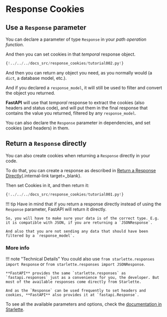 # Response Cookies

## Use a `Response` parameter

You can declare a parameter of type `Response` in your *path operation function*.

And then you can set cookies in that *temporal* response object.

```Python hl_lines="1  8-9"
{!../../../docs_src/response_cookies/tutorial002.py!}
```

And then you can return any object you need, as you normally would (a `dict`, a database model, etc.).

And if you declared a `response_model`, it will still be used to filter and convert the object you returned.

**FastAPI** will use that *temporal* response to extract the cookies (also headers and status code), and will put them in the final response that contains the value you returned, filtered by any `response_model`.

You can also declare the `Response` parameter in dependencies, and set cookies (and headers) in them.

## Return a `Response` directly

You can also create cookies when returning a `Response` directly in your code.

To do that, you can create a response as described in [Return a Response Directly](response-directly.md){.internal-link target=_blank}.

Then set Cookies in it, and then return it:

```Python hl_lines="10-12"
{!../../../docs_src/response_cookies/tutorial001.py!}
```

!!! tip
    Have in mind that if you return a response directly instead of using the `Response` parameter, FastAPI will return it directly.

    So, you will have to make sure your data is of the correct type. E.g. it is compatible with JSON, if you are returning a `JSONResponse`.

    And also that you are not sending any data that should have been filtered by a `response_model`.

### More info

!!! note "Technical Details"
    You could also use `from starlette.responses import Response` or `from starlette.responses import JSONResponse`.

    **FastAPI** provides the same `starlette.responses` as `fastapi.responses` just as a convenience for you, the developer. But most of the available responses come directly from Starlette.

    And as the `Response` can be used frequently to set headers and cookies, **FastAPI** also provides it at `fastapi.Response`.

To see all the available parameters and options, check the <a href="https://www.starlette.io/responses/#set-cookie" class="external-link" target="_blank">documentation in Starlette</a>.
